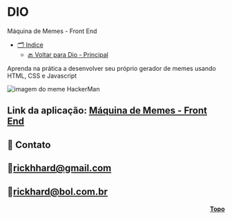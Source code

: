 <p align="center" id="topo"> 

# DIO
Máquina de Memes - Front End
* [🗂️ Indice](#funciona)
  * [🔙 Voltar para Dio - Principal](https://github.com/RickHardBR/DIO)
  
Aprenda na prática a desenvolver seu próprio gerador de memes usando HTML, CSS e Javascript

<img src="https://user-images.githubusercontent.com/89301596/202341401-9501a948-5467-4997-bb7d-f0f217d25ca2.png" alt="imagem do meme HackerMan">

## Link da aplicação: <a href="https://dio-alpha.vercel.app/">Máquina de Memes - Front End</a>
## 💛 Contato

## 📧rickhhard@gmail.com

## 📧rickhard@bol.com.br

<h4 align="right"><a href="#topo">Topo</a></h4>
